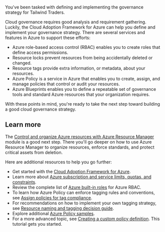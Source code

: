 You've been tasked with defining and implementing the governance strategy for Tailwind Traders.

Cloud governance requires good analysis and requirement gathering. Luckily, the Cloud Adoption Framework for Azure can help you define and implement your governance strategy. There are several services and features in Azure to support these efforts:

* Azure role-based access control (RBAC) enables you to create roles that define access permissions.
* Resource locks prevent resources from being accidentally deleted or changed.
* Resource tags provide extra information, or metadata, about your resources.
* Azure Policy is a service in Azure that enables you to create, assign, and manage policies that control or audit your resources.
* Azure Blueprints enables you to define a repeatable set of governance tools and standard Azure resources that your organization requires.

With these points in mind, you're ready to take the next step toward building a good cloud governance strategy.

## Learn more

The [Control and organize Azure resources with Azure Resource Manager](https://docs.microsoft.com/learn/modules/control-and-organize-with-azure-resource-manager/?azure-portal=true) module is a good next step. There you'll go deeper on how to use Azure Resource Manager to organize resources, enforce standards, and protect critical assets from deletion.

Here are additional resources to help you go further:

* Get started with the [Cloud Adoption Framework for Azure](https://docs.microsoft.com/learn/modules/microsoft-cloud-adoption-framework-for-azure/?azure-portal=true).
* Learn more about [Azure subscription and service limits, quotas, and constraints](https://docs.microsoft.com/azure/azure-subscription-service-limits?azure-portal=true).
* Review the complete list of [Azure built-in roles](https://docs.microsoft.com/azure/role-based-access-control/built-in-roles/?azure-portal=true) for Azure RBAC.
* To learn how Azure Policy can enforce tagging rules and conventions, see [Assign policies for tag compliance](https://docs.microsoft.com/azure/azure-resource-manager/management/tag-policies/?azure-portal=true).
* For recommendations on how to implement your own tagging strategy, see [Resource naming and tagging decision guide](https://docs.microsoft.com/azure/cloud-adoption-framework/decision-guides/resource-tagging?azure-portal=true).
* Explore additional [Azure Policy samples](https://docs.microsoft.com/azure/governance/policy/samples?azure-portal=true).
* For a more advanced topic, see [Creating a custom policy definition](https://docs.microsoft.com/azure/governance/policy/tutorials/create-custom-policy-definition/?azure-portal=true). This tutorial gets you started.
